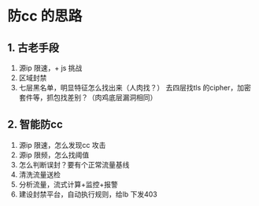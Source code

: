 # 防cc 的思路

## 1. 古老手段
1. 源ip 限速，+ js 挑战
2. 区域封禁
3. 七层黑名单，明显特征怎么找出来（人肉找？）
去四层找tls 的cipher，加密套件等，抓包找差别？（肉鸡底层漏洞相同）

## 2. 智能防cc
1. 源ip 限速，怎么发现cc 攻击
2. 源ip 限频，怎么找阈值
3. 怎么判断误封？要有个正常流量基线
4. 清洗流量送检
5. 分析流量，流式计算+监控+报警
6. 建设封禁平台，自动执行规则，给lb 下发403
